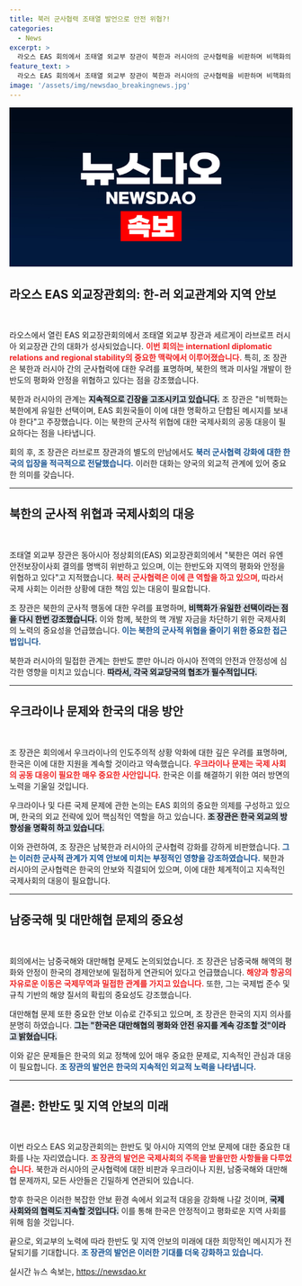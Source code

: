 ```yaml
---
title: 북러 군사협력 조태열 발언으로 안전 위협?!
categories:
  - News
excerpt: >
  라오스 EAS 회의에서 조태열 외교부 장관이 북한과 러시아의 군사협력을 비판하며 비핵화의 중요성을 강조했습니다. 그는 우크라이나 지원 의지도 재확인하며, 한반도의 평화 유지를 위한 국제사회의 필요성을 역설했습니다.
feature_text: >
  라오스 EAS 회의에서 조태열 외교부 장관이 북한과 러시아의 군사협력을 비판하며 비핵화의 중요성을 강조했습니다. 그는 우크라이나 지원 의지도 재확인하며, 한반도의 평화 유지를 위한 국제사회의 필요성을 역설했습니다.
image: '/assets/img/newsdao_breakingnews.jpg'
---
```


<p><img src="/assets/img/newsdao_breakingnews.jpg" alt="implanttips 속보" /></p>

<h2 data-ke-size="size26">라오스 EAS 외교장관회의: 한-러 외교관계와 지역 안보</h2>

<p data-ke-size="size16">&nbsp;</p>

<p>라오스에서 열린 EAS 외교장관회의에서 조태열 외교부 장관과 세르게이 라브로프 러시아 외교장관 간의 대화가 성사되었습니다. <b><span style="color: #ee2323;">이번 회의는 internationl diplomatic relations and regional stability의 중요한 맥락에서 이루어졌습니다.</span></b> 특히, 조 장관은 북한과 러시아 간의 군사협력에 대한 우려를 표명하며, 북한의 핵과 미사일 개발이 한반도의 평화와 안정을 위협하고 있다는 점을 강조했습니다.</p>

<p>북한과 러시아의 관계는 <b><span style="background-color: #21538527;">지속적으로 긴장을 고조시키고 있습니다.</span></b> 조 장관은 "비핵화는 북한에게 유일한 선택이며, EAS 회원국들이 이에 대한 명확하고 단합된 메시지를 보내야 한다"고 주장했습니다. 이는 북한의 군사적 위협에 대한 국제사회의 공동 대응이 필요하다는 점을 나타냅니다. </p>

<p>회의 후, 조 장관은 라브로프 장관과의 별도의 만남에서도 <b><span style="color: #1a5490;">북러 군사협력 강화에 대한 한국의 입장을 적극적으로 전달했습니다.</span></b> 이러한 대화는 양국의 외교적 관계에 있어 중요한 의미를 갖습니다.</p>

<hr>

<h2 data-ke-size="size26">북한의 군사적 위협과 국제사회의 대응</h2>

<p data-ke-size="size16">&nbsp;</p>

<p>조태열 외교부 장관은 동아시아 정상회의(EAS) 외교장관회의에서 "북한은 여러 유엔 안전보장이사회 결의를 명백히 위반하고 있으며, 이는 한반도와 지역의 평화와 안정을 위협하고 있다"고 지적했습니다. <b><span style="color: #ee2323;">북러 군사협력은 이에 큰 역할을 하고 있으며, </span></b>따라서 국제 사회는 이러한 상황에 대한 책임 있는 대응이 필요합니다.</p>

<p>조 장관은 북한의 군사적 행동에 대한 우려를 표명하며, <b><span style="background-color: #21538527;">비핵화가 유일한 선택이라는 점을 다시 한번 강조했습니다.</span></b> 이와 함께, 북한의 핵 개발 자금을 차단하기 위한 국제사회의 노력의 중요성을 언급했습니다. <b><span style="color: #1a5490;">이는 북한의 군사적 위협을 줄이기 위한 중요한 접근법입니다.</span></b></p>

<p>북한과 러시아의 밀접한 관계는 한반도 뿐만 아니라 아시아 전역의 안전과 안정성에 심각한 영향을 미치고 있습니다. <b><span style="background-color: #21538527;">따라서, 각국 외교당국의 협조가 필수적입니다.</span></b></p>

<hr>

<h2 data-ke-size="size26">우크라이나 문제와 한국의 대응 방안</h2>

<p data-ke-size="size16">&nbsp;</p>

<p>조 장관은 회의에서 우크라이나의 인도주의적 상황 악화에 대한 깊은 우려를 표명하며, 한국은 이에 대한 지원을 계속할 것이라고 약속했습니다. <b><span style="color: #ee2323;">우크라이나 문제는 국제 사회의 공동 대응이 필요한 매우 중요한 사안입니다.</span></b> 한국은 이를 해결하기 위한 여러 방면의 노력을 기울일 것입니다. </p>

<p>우크라이나 및 다른 국제 문제에 관한 논의는 EAS 회의의 중요한 의제를 구성하고 있으며, 한국의 외교 전략에 있어 핵심적인 역할을 하고 있습니다. <b><span style="background-color: #21538527;">조 장관은 한국 외교의 방향성을 명확히 하고 있습니다.</span></b></p>

<p>이와 관련하여, 조 장관은 남북한과 러시아의 군사협력 강화를 강하게 비판했습니다. <b><span style="color: #1a5490;">그는 이러한 군사적 관계가 지역 안보에 미치는 부정적인 영향을 강조하였습니다.</span></b> 북한과 러시아의 군사협력은 한국의 안보와 직결되어 있으며, 이에 대한 체계적이고 지속적인 국제사회의 대응이 필요합니다.</p>

<hr>

<h2 data-ke-size="size26">남중국해 및 대만해협 문제의 중요성</h2>

<p data-ke-size="size16">&nbsp;</p>

<p>회의에서는 남중국해와 대만해협 문제도 논의되었습니다. 조 장관은 남중국해 해역의 평화와 안정이 한국의 경제안보에 밀접하게 연관되어 있다고 언급했습니다. <b><span style="color: #ee2323;">해양과 항공의 자유로운 이동은 국제무역과 밀접한 관계를 가지고 있습니다.</span></b> 또한, 그는 국제법 준수 및 규칙 기반의 해양 질서의 확립의 중요성도 강조했습니다. </p>

<p>대만해협 문제 또한 중요한 안보 이슈로 간주되고 있으며, 조 장관은 한국의 지지 의사를 분명히 하였습니다. <b><span style="background-color: #21538527;">그는 "한국은 대만해협의 평화와 안전 유지를 계속 강조할 것"이라고 밝혔습니다.</span></b></p>

<p>이와 같은 문제들은 한국의 외교 정책에 있어 매우 중요한 문제로, 지속적인 관심과 대응이 필요합니다. <b><span style="color: #1a5490;">조 장관의 발언은 한국의 지속적인 외교적 노력을 나타냅니다.</span></b></p>

<hr>

<h2 data-ke-size="size26">결론: 한반도 및 지역 안보의 미래</h2>

<p data-ke-size="size16">&nbsp;</p>

<p>이번 라오스 EAS 외교장관회의는 한반도 및 아시아 지역의 안보 문제에 대한 중요한 대화를 나눈 자리였습니다. <b><span style="color: #ee2323;">조 장관의 발언은 국제사회의 주목을 받을만한 사항들을 다루었습니다.</span></b> 북한과 러시아의 군사협력에 대한 비판과 우크라이나 지원, 남중국해와 대만해협 문제까지, 모든 사안들은 긴밀하게 연관되어 있습니다.</p>

<p>향후 한국은 이러한 복잡한 안보 환경 속에서 외교적 대응을 강화해 나갈 것이며, <b><span style="background-color: #21538527;">국제 사회와의 협력도 지속할 것입니다.</span></b> 이를 통해 한국은 안정적이고 평화로운 지역 사회를 위해 힘쓸 것입니다.</p>

<p>끝으로, 외교부의 노력에 따라 한반도 및 지역 안보의 미래에 대한 희망적인 메시지가 전달되기를 기대합니다. <b><span style="color: #1a5490;">조 장관의 발언은 이러한 기대를 더욱 강화하고 있습니다.</span></b></p>
실시간 뉴스 속보는, <a href="https://newsdao.kr" rel="dofollow">https://newsdao.kr</a>



